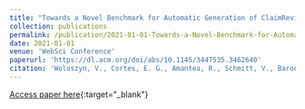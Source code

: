 ```yaml
---
title: "Towards a Novel Benchmark for Automatic Generation of ClaimReview Markup"
collection: publications
permalink: /publication/2021-01-01-Towards-a-Novel-Benchmark-for-Automatic-Generation-of-ClaimReview-Markup
date: 2021-01-01
venue: 'WebSci Conference'
paperurl: 'https://dl.acm.org/doi/abs/10.1145/3447535.3462640'
citation: 'Woloszyn, V., Cortes, E. G., Amantea, R., Schmitt, V., Barone, D. A., & Möller, S. (2021, June). Towards a Novel Benchmark for Automatic Generation of ClaimReview Markup. In Proceedings of the 13th ACM Web Science Conference 2021 (pp. 29-35).'
---
```


[Access paper here](https://dl.acm.org/doi/fullHtml/10.1145/3447535.3462640){:target="_blank"}
